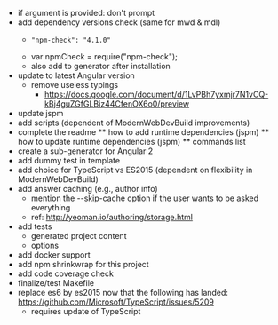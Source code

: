 * if argument is provided: don't prompt
* add dependency versions check (same for mwd & mdl)
  *     "npm-check": "4.1.0"
  * var npmCheck = require("npm-check");
  * also add to generator after installation
* update to latest Angular version
  * remove useless typings
    * https://docs.google.com/document/d/1LvPBh7yxmjr7N1vCQ-kBj4guZGfGLBiz44CfenOX6o0/preview
* update jspm
* add scripts (dependent of ModernWebDevBuild improvements)
* complete the readme
** how to add runtime dependencies (jspm)
** how to update runtime dependencies (jspm)
** commands list
* create a sub-generator for Angular 2
* add dummy test in template
* add choice for TypeScript vs ES2015 (dependent on flexibility in ModernWebDevBuild)
* add answer caching (e.g., author info)
  * mention the --skip-cache option if the user wants to be asked everything
  * ref: http://yeoman.io/authoring/storage.html
* add tests
  * generated project content
  * options
* add docker support
* add npm shrinkwrap for this project
* add code coverage check
* finalize/test Makefile
* replace es6 by es2015 now that the following has landed: https://github.com/Microsoft/TypeScript/issues/5209
  * requires update of TypeScript
